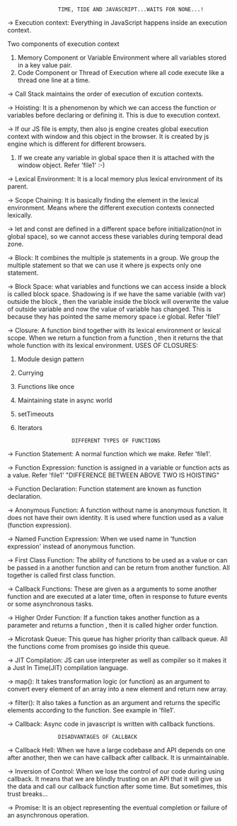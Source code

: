                     TIME, TIDE AND JAVASCRIPT...WAITS FOR NONE...!

-> Execution context: Everything in JavaScript happens inside an execution context.

Two components of execution context
1. Memory Component or Variable Environment where all variables stored in a key value pair.
2. Code Component or Thread of Execution where all code execute like a thread one line at a time.

-> Call Stack maintains the order of execution of excution contexts.

-> Hoisting: It is a phenomenon by which we can access the function or variables before declaring or defining it. This is due to execution context.

-> If our JS file is empty, then also js engine creates global execution context with window and this object in the browser. It is created by js engine which is different for different browsers.
1. If we create any variable in global space then it is attached with the window object. Refer 'file1' :-)

-> Lexical Environment: It is a local memory plus lexical environment of its parent.

-> Scope Chaining: It is basically finding the element in the lexical environment. Means where the different execution contexts connected lexically.

-> let and const are defined in a different space before initialization(not in global space), so we cannot access these variables during temporal dead zone.

-> Block: It combines the multiple js statements in a group. We group the multiple statement so that we can use it where js expects only one statement.

-> Block Space: what variables and functions we can access inside a block is called block space.
Shadowing is if we have the same variable (with var) outside the block , then the variable inside the block will overwrite the value of outside variable and now the value of variable has changed. This is because they has pointed the same memory space i.e global. Refer 'file1'

-> Closure: A function bind together with its lexical environment or lexical scope. When we return a function from a function , then it returns the that whole function with its lexical environment.
USES OF CLOSURES:
1. Module design pattern
2. Currying
3. Functions like once
4. Maintaining state in async world
5. setTimeouts
6. Iterators


                        DIFFERENT TYPES OF FUNCTIONS

-> Function Statement: A normal function which we make. Refer 'file1'. 

-> Function Expression: function is assigned in a variable or function acts as a value. Refer 'file1'
"DIFFERENCE BETWEEN ABOVE TWO IS HOISTING"

-> Function Declaration: Function statement are known as function declaration.

-> Anonymous Function: A function without name is anonymous function. It does not have their own identity. It is used where function used as a value (function expression).

-> Named Function Expression: When we used name in 'function expression' instead of anonymous function.

-> First Class Function: The ability of functions to be used as a value or can be passed in a another function and can be return from another function. All together is called first class function.

-> Callback Functions: These are given as a arguments to some another function and are executed at a later time, often in response to future events or some asynchronous tasks.

-> Higher Order Function: If a function takes another function as a parameter and returns a function , then it is called higher order function.

-> Microtask Queue: This queue has higher priority than callback queue. All the functions come from promises go inside this queue.

-> JIT Compilation: JS can use interpreter as well as compiler so it makes it a Just In Time(JIT) compilation language.

-> map(): It takes transformation logic (or function) as an argument to convert every element of an array into a new element and return new array.

-> filter(): It also takes a function as an argument and returns the specific elements according to the function. See example in 'file1'.


-> Callback: Async code in javascript is written with callback functions.

                    DISADVANTAGES OF CALLBACK   
-> Callback Hell: When we have a large codebase and API depends on one after another, then we can have callback after callback. It is unmaintainable.

-> Inversion of Control: When we lose the control of our code during using callback. It means that we are blindly trusting on an API that it will give us the data and call our callback function after some time. But sometimes, this trust breaks...

-> Promise: It is an object representing the eventual completion or failure of an asynchronous operation.